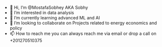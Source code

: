 - 👋 Hi, I’m @MostafaSobhey AKA Sobhy
- 👀 I’m interested in data analysis 
- 🌱 I’m currently learning advanced ML and AI
- 💞️ I’m looking to collaborate on Projects related to energy economics and policy
- 📫 How to reach me you can always reach me via email or drop a call on +201270510375

<!---
MostafaSobhey/MostafaSobhey is a ✨ special ✨ repository because its `README.md` (this file) appears on your GitHub profile.
You can click the Preview link to take a look at your changes.
--->

